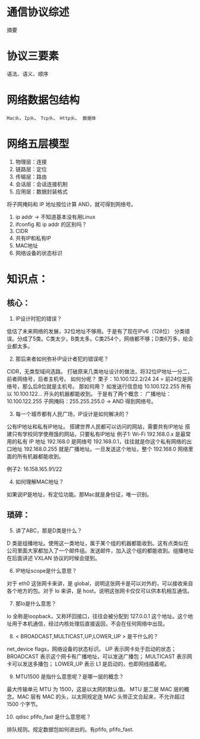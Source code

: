 # 通信协议综述

摘要
# 协议三要素
语法、语义、顺序
# 网络数据包结构
`Mac头`、`Ip头`、 `Tcp头`、 `Http头`、` 数据体`

# 网络五层模型

1. 物理层：连接
2. 链路层：定位
3. 传输层：路由
4. 会话层：会话连接机制
5. 应用层：数据封装格式



将子网掩码和 IP 地址按位计算 AND，就可得到网络号。

1. ip addr → 不知道基本没有用Linux
2. ifconfig 和 ip addr 的区别吗？
3. CIDR
4. 共有IP和私有IP
5. MAC地址
6. 网络设备的状态标识

# 知识点：

## 核心：

1. IP设计时犯的错误？

低估了未来网络的发展，32位地址不够用。于是有了现在IPv6（128位）
分类错误。分成了5类。C类太少，B类太多。C类254个，网络都不够；D类6万多，给企业都太多。

2. 那后来者如何弥补IP设计者犯的错误呢？

CIDR，无类型域间选路。
打破原来几类地址设计的做法，将32位IP地址一分二，前者网络号，后者主机号。
如何分呢？
栗子：10.100.122.2/24
24 = 前24位是网络号，那么后8位就是主机号。
那如何用？
如发送行信息给 10.100.122.255
所有以 10.100.122... 开头的机器都能收到。
于是有了两个概念：
广播地址：10.100.122.255
子网掩码：255.255.255.0 -> AND 得到网络号。

3. 每一个城市都有人民广场，IP设计是如何解决的？

公有IP地址和私有IP地址。
搭建世界人民都可以访问的网站，需要共有IP地址
搭建只有学校同学使用饿的网站，只要私有IP地址
例子1: Wi-Fi
 192.168.0.x 是最常用的私有 IP 地址
192.168.0 是网络号
192.168.0.1，往往就是你这个私有网络的出口地址
192.168.0.255 就是广播地址。一旦发送这个地址，整个 192.168.0 网络里面的所有机器都能收到。

例子2: 16.158.165.91/22

4. 如何理解MAC地址？

如果说IP是地址，有定位功能。那Mac就是身份证，唯一识别。

## 琐碎：

5. 讲了ABC，那是D类是什么？

D 类是组播地址。使用这一类地址，属于某个组的机器都能收到。这有点类似在公司里面大家都加入了一个邮件组。发送邮件，加入这个组的都能收到。组播地址在后面讲述 VXLAN 协议的时候会提到。

6. IP地址scope是什么意思？

对于 eth0 这张网卡来讲，是 global，说明这张网卡是可以对外的，可以接收来自各个地方的包。对于 lo 来讲，是 host，说明这张网卡仅仅可以供本机相互通信。

7. 那lo是什么意思？

lo 全称是loopback，又称环回接口，往往会被分配到 127.0.0.1 这个地址。这个地址用于本机通信，经过内核处理后直接返回，不会在任何网络中出现。

8. < BROADCAST,MULTICAST,UP,LOWER_UP > 是干什么的？

net_device flags，网络设备的状态标识。
UP 表示网卡处于启动的状态；
BROADCAST 表示这个网卡有广播地址，可以发送广播包；
MULTICAST 表示网卡可以发送多播包；
LOWER_UP 表示 L1 是启动的，也即网线插着呢。

9. MTU1500 是指什么意思呢？是哪一层的概念？

最大传输单元 MTU 为 1500，这是以太网的默认值。
MTU 是二层 MAC 层的概念。MAC 层有 MAC 的头，以太网规定连 MAC 头带正文合起来，不允许超过 1500 个字节。

10. qdisc pfifo_fast 是什么意思呢？

排队规则。规定数据包如何进出的。有pfifo, pfifo_fast. 